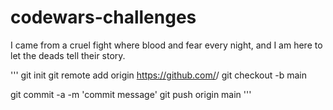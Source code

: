 # codewars-challenges
I came from a cruel fight where blood and fear every night, and I am here to let the deads tell their story.

'''
git init
git remote add origin https://github.com/<User>/<Repo>
git checkout -b main

git commit -a -m 'commit message'
git push origin main
'''
